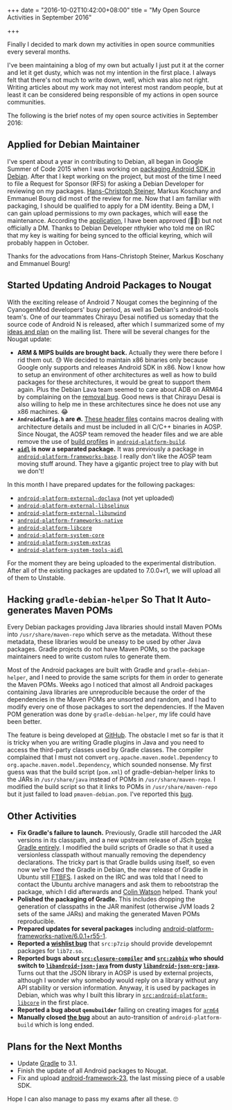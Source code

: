 +++
date = "2016-10-02T10:42:00+08:00"
title = "My Open Source Activities in September 2016"

+++

Finally I decided to mark down my activities in open source communities every several months.

I've been maintaining a blog of my own but actually I just put it at the corner and let it get dusty, which was not my intention in the first place. I always felt that there's not much to write down, well, which was also not right. Writing articles about my work may not interest most random people, but at least it can be considered being responsible of my actions in open source communities.

The following is the brief notes of my open source activities in September 2016:

## Applied for Debian Maintainer

I've spent about a year in contributing to Debian, all began in Google Summer of Code 2015 when I was working on [packaging Android SDK in Debian](https://wiki.debian.org/SummerOfCode2015/StudentApplications/KaichungYan). After that I kept working on the project, but most of the time I need to file a Request for Sponsor (RFS) for asking a Debian Developer for reviewing on my packages. [Hans-Christoph Steiner](https://wiki.debian.org/HansChristophSteiner), Markus Koschany and Emmanuel Bourg did most of the review for me. Now that I am familiar with packaging, I should be qualified to apply for a DM identity. Being a DM, I can gain upload permissions to my own packages, which will ease the maintenance. According the [application](https://nm.debian.org/process/83), I have been approved (🎉🎊) but not officially a DM. Thanks to Debian Developer nthykier who told me on IRC that my key is waiting for being synced to the official keyring, which will probably happen in October.

Thanks for the advocations from Hans-Christoph Steiner, Markus Koschany and Emmanuel Bourg!

## Started Updating Android Packages to Nougat

With the exciting release of Android 7 Nougat comes the beginning of the CyanogenMod developers' busy period, as well as Debian's android-tools team's. One of our teammates Chirayu Desai notified us someday that the source code of Android N is released, after which I summarized some of my [ideas and plan](https://lists.alioth.debian.org/pipermail/android-tools-devel/2016q3/001740.html) on the mailing list. There will be several changes for the Nougat update:

  * **ARM & MIPS builds are brought back.** Actually they were there before I rid them out. 😓 We decided to maintain x86 binaries only because Google only supports and releases Android SDK in x86. Now I know how to setup an environment of other architectures as well as how to build packages for these architectures, it would be great to support them again. Plus the Debian Lava team seemed to care about ADB on ARM64 by complaining on the [removal bug](https://bugs.debian.org/cgi-bin/bugreport.cgi?bug=817). Good news is that Chirayu Desai is also willing to help me in these architectures since he does not use any x86 machines. 😂
  * **`AndroidConfig.h` are 🔥.** [These header files](https://android.googlesource.com/platform/build/+/android-6.0.1_r68/core/combo/include/arch) contains macros dealing with architecture details and must be included in all C/C++ binaries in AOSP. Since Nougat, the AOSP team removed the header files and we are able remove the use of [build profiles](https://wiki.debian.org/BuildProfileSpec) in [`android-platform-build`](https://tracker.debian.org/pkg/android-platform-build).
  * **[`aidl`](https://tracker.debian.org/pkg/android-platform-system-tools-aidl) is now a separated package.** It was previously a package in [`android-platform-frameworks-base`](https://android.googlesource.com/platform/frameworks/base/+/android-6.0.1_r68/tools/aidl). I really don't like the AOSP team moving stuff around. They have a gigantic project tree to play with but we don't!

In this month I have prepared updates for the following packages:

  * [`android-platform-external-doclava`](https://tracker.debian.org/pkg/android-platform-external-doclava) (not yet uploaded)
  * [`android-platform-external-libselinux`](https://lists.alioth.debian.org/pipermail/android-tools-devel/2016q3/001873.html)
  * [`android-platform-external-libunwind`](https://lists.alioth.debian.org/pipermail/android-tools-devel/2016q3/001883.html)
  * [`android-platform-frameworks-native`](https://tracker.debian.org/news/799608)
  * [`android-platform-libcore`](https://lists.alioth.debian.org/pipermail/android-tools-devel/2016q3/001889.html)
  * [`android-platform-system-core`](https://lists.alioth.debian.org/pipermail/android-tools-devel/2016q3/001896.html)
  * [`android-platform-system-extras`](https://lists.alioth.debian.org/pipermail/android-tools-devel/2016q3/001914.html)
  * [`android-platform-system-tools-aidl`](https://lists.alioth.debian.org/pipermail/android-tools-devel/2016q3/001929.html)

For the moment they are being uploaded to the experimental distribution. After all of the existing packages are updated to 7.0.0+r1, we will upload all of them to Unstable.

## Hacking `gradle-debian-helper` So That It Auto-generates Maven POMs

Every Debian packages providing Java libraries should install Maven POMs into `/usr/share/maven-repo` which serve as the metadata. Without these metadata, these libraries would be uneasy to be used by other Java packages. Gradle projects do not have Maven POMs, so the package maintainers need to write custom rules to generate them.

Most of the Android packages are built with Gradle and `gradle-debian-helper`, and I need to provide the same scripts for them in order to generate the Maven POMs. Weeks ago I noticed that almost all Android packages containing Java libraries are unreproducible because the order of the dependencies in the Maven POMs are unsorted and random, and I had to modify every one of those packages to sort the dependencies. If the Maven POM generation was done by `gradle-debian-helper`, my life could have been better.

The feature is being developed at [GitHub](https://github.com/seamlik/gradle-debian-helper/tree/debian-pom-generation). The obstacle I met so far is that it is tricky when you are writing Gradle plugins in Java and you need to access the third-party classes used by Gradle classes. The compiler complained that I must not convert `org.apache.maven.model.Dependency` to `org.apache.maven.model.Dependency`, which sounded nonsense. My first guess was that the build script (`pom.xml`) of gradle-debian-helper links to the JARs in `/usr/share/java` instead of POMs in `/usr/share/maven-repo`. I modified the build script so that it links to POMs in `/usr/share/maven-repo` but it just failed to load `pmaven-debian.pom`. I've reported this [bug](https://bugs.debian.org/837882).

## Other Activities

  * **Fix Gradle's failure to launch.** Previously, Gradle still harcoded the JAR versions in its classpath, and a new upstream release of JSch [broke Gradle entirely](https://bugs.debian.org/836391). I modified the build scripts of Gradle so that it used a versionless classpath without manually removing the dependency declarations. The tricky part is that Gradle builds using itself, so even now we've fixed the Gradle in Debian, the new release of Gradle in Ubuntu still [FTBFS](https://bugs.launchpad.net/ubuntu/+source/gradle/+bug/1622550). I asked on the IRC and was told that I need to contact the Ubuntu archive managers and ask them to rebootstrap the package, which I did afterwards and [Colin Watson](https://launchpad.net/~cjwatson) helped. Thank you!
  * **Polished the packaging of Gradle.** This includes dropping the generation of classpaths in the JAR manifest (otherwise JVM loads 2 sets of the same JARs) and making the generated Maven POMs reproducible.
  * **Prepared updates for several packages** including [android-platform-frameworks-native/6.0.1+r55-1](https://lists.alioth.debian.org/pipermail/android-tools-devel/2016q3/001749.html).
  * **Reported a [wishlist bug](https://bugs.debian.org/837873)** that `src:p7zip` should provide developemnt packages for `lib7z.so`.
  * **Reported bugs about [`src:closure-compiler`](https://bugs.debian.org/838033) and [`src:zabbix`](https://bugs.debian.org/838034) who should switch to [`libandroid-json-java`](https://packages.debian.org/libandroid-json-java) from dusty [`libandroid-json-org-java`](https://packages.debian.org/libandroid-json-java).** Turns out that the JSON library in AOSP is used by external projects, although I wonder why somebody would reply on a library without any API stability or version information. Anyway, it is used by packages in Debian, which was why I built this library in [`src:android-platform-libcore`](https://tracker.debian.org/pkg/android-platform-libcore) in the first place.
  * **Reported a bug about `qemubuilder`** failing on creating images for [`arm64`](https://bugs.debian.org/838753)
  * **Manually closed [the bug](https://bugs.debian.org/816083)** about an auto-transition of `android-platform-build` which is long ended.

## Plans for the Next Months

  * Update [Gradle](https://tracker.debian.org/pkg/gradle) to 3.1.
  * Finish the update of all Android packages to Nougat.
  * Fix and upload [android-framework-23](https://anonscm.debian.org/cgit/android-tools/android-framework-23.git), the last missing piece of a usable SDK.

Hope I can also manage to pass my exams after all these. 🙄
